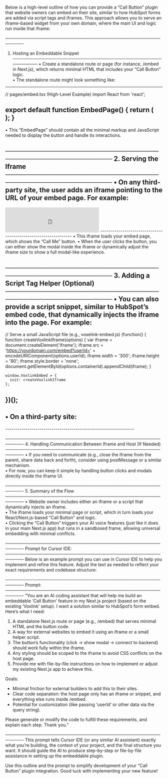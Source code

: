 Below is a high-level outline of how you can provide a “Call Button” plugin that website owners can embed on their site, similar to how HubSpot forms are added via script tags and iframes. This approach allows you to serve an iframe-based widget from your own domain, where the main UI and logic run inside that iframe:

────────────────────────────────────────────────────────
1. Hosting an Embeddable Snippet
────────────────────────────────────────────────────────
• Create a standalone route or page (for instance, /embed in Next.js), which returns minimal HTML that includes your “Call Button” logic.  
• The standalone route might look something like:
  ----------------------------------------------------------------
  // pages/embed.tsx (High-Level Example)
  import React from 'react';

  export default function EmbedPage() {
    return (
      <html>
        <head>
          <title>Voxlink Call Button</title>
          <!-- Include any necessary CSS, if you want isolated styling -->
        </head>
        <body>
          <div id="call-button-root">
            <!-- React or plain JS code to render your Call Button and modal -->
          </div>
          <script src="/embed.js"></script> <!-- Your compiled script -->
        </body>
      </html>
    );
  }
  ----------------------------------------------------------------
• This “EmbedPage” should contain all the minimal markup and JavaScript needed to display the button and handle its interactions.  

────────────────────────────────────────────────────────
2. Serving the Iframe
────────────────────────────────────────────────────────
• On any third-party site, the user adds an iframe pointing to the URL of your embed page. For example:
  ----------------------------------------------------------------
  <iframe
    src="https://yourdomain.com/embed?userId=123"
    style="border: none; width: 300px; height: 80px;"
    scrolling="no"
  ></iframe>
  ----------------------------------------------------------------
• This iframe loads your embed page, which shows the “Call Me” button.  
• When the user clicks the button, you can either show the modal inside the iframe or dynamically adjust the iframe size to show a full modal-like experience.

────────────────────────────────────────────────────────
3. Adding a Script Tag Helper (Optional)
────────────────────────────────────────────────────────
• You can also provide a script snippet, similar to HubSpot’s embed code, that dynamically injects the iframe into the page. For example:
  ----------------------------------------------------------------
  // Serve a small JavaScript file (e.g., voxelink-embed.js)
  (function() {
    function createVoxlinkIframe(options) {
      var iframe = document.createElement('iframe');
      iframe.src = 'https://yourdomain.com/embed?userId=' + encodeURIComponent(options.userId);
      iframe.width = '300';
      iframe.height = '80';
      iframe.style.border = 'none';
      document.getElementById(options.containerId).appendChild(iframe);
    }

    window.VoxlinkEmbed = {
      init: createVoxlinkIframe
    };
  })();
  ----------------------------------------------------------------
• On a third-party site:
  ----------------------------------------------------------------
  <div id="voxlink-container"></div>
  <script src="https://yourdomain.com/voxelink-embed.js"></script>
  <script>
    VoxlinkEmbed.init({ userId: '123', containerId: 'voxlink-container' });
  </script>
  ----------------------------------------------------------------

────────────────────────────────────────────────────────
4. Handling Communication Between Iframe and Host (If Needed)
────────────────────────────────────────────────────────
• If you need to communicate (e.g., close the iframe from the parent, share data back and forth), consider using postMessage or a similar mechanism.  
• For now, you can keep it simple by handling button clicks and modals directly inside the iframe UI.

────────────────────────────────────────────────────────
5. Summary of the Flow
────────────────────────────────────────────────────────
• Website owner includes either an iframe or a script that dynamically injects an iframe.  
• The iframe loads your minimal page or script, which in turn loads your React/Next.js-based “Call Button” and logic.  
• Clicking the “Call Button” triggers your AI voice features (just like it does in your main Next.js app) but runs in a sandboxed frame, allowing universal embedding with minimal conflicts.

────────────────────────────────────────────────────────
Prompt for Cursor IDE:
────────────────────────────────────────────────────────
Below is an example prompt you can use in Cursor IDE to help you implement and refine this feature. Adjust the text as needed to reflect your exact requirements and codebase structure:

────────────────────────────────────────────────────────
Prompt:
────────────────────────────────────────────────────────
“You are an AI coding assistant that will help me build an embeddable ‘Call Button’ feature in my Next.js project (based on the existing ‘Voxlink’ setup). I want a solution similar to HubSpot’s form embed. Here’s what I need:

1. A standalone Next.js route or page (e.g., /embed) that serves minimal HTML and the button code.  
2. A way for external websites to embed it using an iframe or a small helper script.  
3. The button’s functionality (click → show modal → connect to backend) should work fully within the iframe.  
4. Any styling should be scoped to the iframe to avoid CSS conflicts on the host page.  
5. Provide me with file-by-file instructions on how to implement or adjust my existing Next.js app to achieve this.  

Goals:
- Minimal friction for external builders to add this to their sites.  
- Clear code separation: the host page only has an iframe or snippet, and everything else runs inside /embed.  
- Potential for customization (like passing ‘userId’ or other data via the query string).  

Please generate or modify the code to fulfill these requirements, and explain each step. Thank you.”  

────────────────────────────────────────────────────────
This prompt tells Cursor IDE (or any similar AI assistant) exactly what you’re building, the context of your project, and the final structure you want. It should guide the AI to produce step-by-step or file-by-file assistance in setting up the embeddable plugin.  

Use this outline and the prompt to simplify development of your “Call Button” plugin integration. Good luck with implementing your new feature!